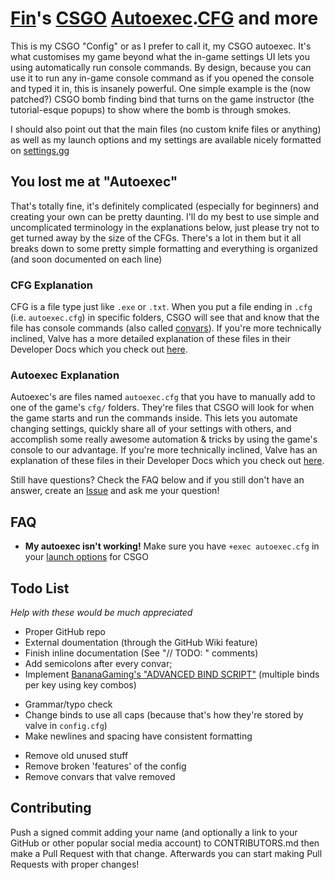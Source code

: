 # [Fin](https://steamcommunity.com/id/bigfinfrank)'s [CSGO](https://store.steampowered.com/app/730/CounterStrike_Global_Offensive) [Autoexec](https://developer.valvesoftware.com/wiki/Autoexec).[CFG](https://developer.valvesoftware.com/wiki/CFG) and more

This is my CSGO "Config" or as I prefer to call it, my CSGO autoexec. It's what customises my game beyond what the in-game settings UI lets you using automatically run console commands. By design, because you can use it to run any in-game console command as if you opened the console and typed it in, this is insanely powerful.
One simple example is the (now patched?) CSGO bomb finding bind that turns on the game instructor (the tutorial-esque popups) to show where the bomb is through smokes.

I should also point out that the main files (no custom knife files or anything) as well as my launch options and my settings are available nicely formatted on [settings.gg](https://settings.gg/player/248313757)


## You lost me at "Autoexec"
That's totally fine, it's definitely complicated (especially for beginners) and creating your own can be pretty daunting. I'll do my best to use simple and uncomplicated terminology in the explanations below, just please try not to get turned away by the size of the CFGs. 
There's a lot in them but it all breaks down to some pretty simple formatting and everything is organized (and soon documented on each line)


### CFG Explanation
CFG is a file type just like `.exe` or `.txt`. When you put a file ending in `.cfg` (i.e. `autoexec.cfg`) in specific folders, CSGO will see that and know that the file has console commands (also called [convars](https://developer.valvesoftware.com/wiki/ConVar)).
If you're more technically inclined, Valve has a more detailed explanation of these files in their Developer Docs which you check out [here](https://developer.valvesoftware.com/wiki/CFG).


### Autoexec Explanation
Autoexec's are files named `autoexec.cfg` that you have to manually add to one of the game's `cfg/` folders. They're files that CSGO will look for when the game starts and run the commands inside. This lets you automate changing settings, quickly share all of your settings with others, and accomplish some really awesome automation & tricks by using the game's console to our advantage.
If you're more technically inclined, Valve has an explanation of these files in their Developer Docs which you check out [here](https://developer.valvesoftware.com/wiki/Autoexec).


Still have questions? Check the FAQ below and if you still don't have an answer, create an [Issue](https://github.com/bigfinfrank/cfg/issues) and ask me your question!


## FAQ
- **My autoexec isn't working!**
  Make sure you have `+exec autoexec.cfg` in your [launch options](https://support.steampowered.com/kb_article.php?ref=1040-JWMT-2947) for CSGO


## Todo List
*Help with these would be much appreciated*

+ Proper GitHub repo
+ External doumentation (through the GitHub Wiki feature)
+ Finish inline documentation (See "// TODO: " comments)
+ Add semicolons after every convar;
+ Implement [BananaGaming's "ADVANCED BIND SCRIPT"](https://www.youtube.com/watch?v=xVrFxYeSJ7Q&t=0s) (multiple binds per key using key combos)

* Grammar/typo check
* Change binds to use all caps (because that's how they're stored by valve in `config.cfg`)
* Make newlines and spacing have consistent formatting

- Remove old unused stuff
- Remove broken 'features' of the config
- Remove convars that valve removed


## Contributing
Push a signed commit adding your name (and optionally a link to your GitHub or other popular social media account) to CONTRIBUTORS.md then make a Pull Request with that change. Afterwards you can start making Pull Requests with proper changes!
